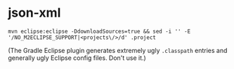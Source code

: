 # json-xml

    mvn eclipse:eclipse -DdownloadSources=true && sed -i '' -E '/NO_M2ECLIPSE_SUPPORT|<projects\/>/d' .project

(The Gradle Eclipse plugin generates extremely ugly `.classpath` entries
and generally ugly Eclipse config files. Don't use it.)   
